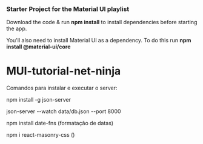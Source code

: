### Starter Project for the Material UI playlist

Download the code & run **npm install** to install dependencies before starting the app.

You'll also need to install Material UI as a dependency. To do this run **npm install @material-ui/core**
# MUI-tutorial-net-ninja

Comandos para instalar e executar o server:

npm install -g json-server 

json-server --watch data/db.json --port 8000

npm install date-fns (formatação de datas)

npm i react-masonry-css ()
